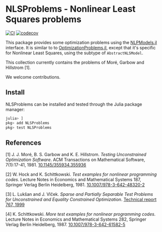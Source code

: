 # NLSProblems - Nonlinear Least Squares problems

[![CI](https://github.com/JuliaSmoothOptimizers/NLSProblems.jl/workflows/CI/badge.svg?branch=master)](https://github.com/JuliaSmoothOptimizers/NLSProblems.jl/actions)
[![codecov](https://codecov.io/gh/JuliaSmoothOptimizers/NLSProblems.jl/branch/master/graph/badge.svg)](https://codecov.io/gh/NLSProblems.jl)

This package provides some optimization problems using the
[NLPModels.jl](https://github.com/JuliaSmoothOptimizers/NLPModels.jl)
interface. It is similar to to
[OptimizationProblems.jl](https://github.com/JuliaSmoothOptimizers/OptimizationProblems.jl),
except that it's specific for Nonlinear Least Squares, using the subtype
of `AbstractNLSModel`.

This collection currently contains the problems of Moré, Garbow and
Hillstrom [1].

We welcome contributions.

## Install

NLSProblems can be installed and tested through the Julia package manager:

```julia
julia> ]
pkg> add NLSProblems
pkg> test NLSProblems
```

## References

[1] J. J. Moré, B. S. Garbow and K. E. Hillstrom.
*Testing Unconstrained Optimization Software*.
ACM Transactions on Mathematical Software, 7(1):17-41, 1981.
[10.1145/355934.355936](https://doi.org/10.1145/355934.355936)

[2] W. Hock and K. Schittkowski.
*Test examples for nonlinear programming codes*.
Lecture Notes in Economics and Mathematical Systems 187,
Springer Verlag Berlin Heidelberg, 1981.
[10.1007/978-3-642-48320-2](https://doi.org/10.1007/978-3-642-48320-2)

[3] L. Lukšan and J. Vlček.
*Sparse and Partially Separable Test Problems for Unconstrained and
Equality Constrained Optimization*.
[Technical report 767, 1999](http://hdl.handle.net/11104/0123965)

[4] K. Schittkowski.
*More test examples for nonlinear programming codes*.
Lecture Notes in Economics and Mathematical Systems 282,
Springer Verlag Berlin Heidelberg, 1987.
[10.1007/978-3-642-61582-5](https://doi.org/10.1007/978-3-642-61582-5)
